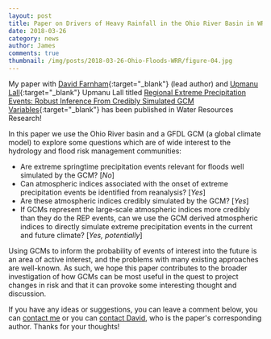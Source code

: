 ```yaml
---
layout: post
title: Paper on Drivers of Heavy Rainfall in the Ohio River Basin in WRR
date: 2018-03-26
category: news
author: James
comments: true
thumbnail: /img/posts/2018-03-26-Ohio-Floods-WRR/figure-04.jpg
---
```


My paper with [David Farnham](http://www.davidjfarnham.com/){:target="_blank"} (lead author) and [Upmanu Lall](http://www.columbia.edu/~ula2/){:target="_blank"}
Upmanu Lall titled [Regional Extreme Precipitation Events: Robust Inference From Credibly Simulated GCM Variables](https://doi.org/10.1002/2017WR021318){:target="_blank"} has been published in Water Resources Research!

<!--more-->

In this paper we use the Ohio River basin and a GFDL GCM (a global climate model) to explore some questions which are of wide interest to the hydrology and flood risk management communities:

- Are extreme springtime precipitation events relevant for floods well simulated by the GCM? [_No_]
- Can atmospheric indices associated with the onset of extreme precipitation events be identified from reanalysis? [_Yes_]
- Are these atmospheric indices credibly simulated by the GCM? [_Yes_]
- If GCMs represent the large‐scale atmospheric indices more credibly than they do the REP events, can we use the GCM derived atmospheric indices to directly simulate extreme precipitation events in the current and future climate? [_Yes, potentially_]

Using GCMs to inform the probability of events of interest into the future is an area of active interest, and the problems with many existing approaches are well-known. As such, we hope this paper contributes to the broader investigation of how GCMs can be most useful in the quest to project changes in risk and that it can provoke some interesting thought and discussion.

If you have any ideas or suggestions, you can leave a comment below, you can [contact me](mailto:james.doss-gollin@columbia.edu) or you can [contact David](mailto:djf2137@columbia.edu), who is the paper's corresponding author.
Thanks for your thoughts!